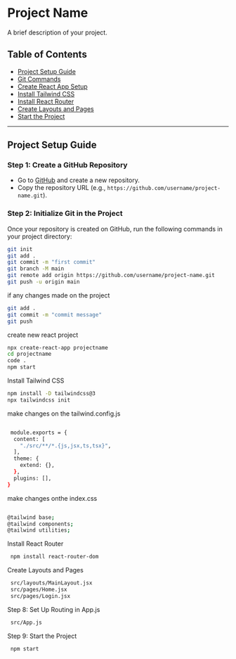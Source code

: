 # Project Name

A brief description of your project.

## **Table of Contents**

- [Project Setup Guide](#project-setup-guide)
- [Git Commands](#git-commands)
- [Create React App Setup](#create-react-app-setup)
- [Install Tailwind CSS](#install-tailwind-css)
- [Install React Router](#install-react-router)
- [Create Layouts and Pages](#create-layouts-and-pages)
- [Start the Project](#start-the-project)

---

## **Project Setup Guide**

### **Step 1: Create a GitHub Repository**

- Go to [GitHub](https://github.com/) and create a new repository.
- Copy the repository URL (e.g., `https://github.com/username/project-name.git`).

### **Step 2: Initialize Git in the Project**

Once your repository is created on GitHub, run the following commands in your project directory:

```bash
git init
git add .
git commit -m "first commit"
git branch -M main
git remote add origin https://github.com/username/project-name.git
git push -u origin main
```
if any changes made on the project 
```bash 
git add .
git commit -m "commit message"
git push
```
create new react project
```bash 
npx create-react-app projectname
cd projectname
code .
npm start


```
Install Tailwind CSS

```bash 
npm install -D tailwindcss@3
npx tailwindcss init
```
make changes on the tailwind.config.js

```bash 

 module.exports = {
  content: [
    "./src/**/*.{js,jsx,ts,tsx}",
  ],
  theme: {
    extend: {},
  },
  plugins: [],
}
```
make changes  onthe index.css
```bash 

@tailwind base;
@tailwind components;
@tailwind utilities;


```
Install React Router

```bash 
 npm install react-router-dom

```
Create Layouts and Pages

```bash 
 src/layouts/MainLayout.jsx
 src/pages/Home.jsx
 src/pages/Login.jsx

 ```
 Step 8: Set Up Routing in App.js
```bash 
 src/App.js
```
Step 9: Start the Project

```bash 
 npm start

```